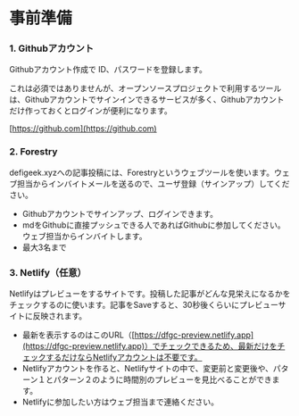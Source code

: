 # 事前準備

### 1. Githubアカウント

Githubアカウント作成で ID、パスワードを登録します。

これは必須ではありませんが、オープンソースプロジェクトで利用するツールは、Githubアカウントでサインインできるサービスが多く、Githubアカウントだけ作っておくとログインが便利になります。

[https://github.com](https://github.com)

### 2. Forestry

defigeek.xyzへの記事投稿には、Forestryというウェブツールを使います。ウェブ担当からインバイトメールを送るので、ユーザ登録（サインアップ）してください。

* Githubアカウントでサインアップ、ログインできます。
* mdをGithubに直接プッシュできる人であればGithubに参加してください。ウェブ担当からインバイトします。
* 最大3名まで

### 3. Netlify（任意）

Netlifyはプレビューをするサイトです。投稿した記事がどんな見栄えになるかをチェックするのに使います。記事をSaveすると、30秒後くらいにプレビューサイトに反映されます。

* 最新を表示するのはこのURL（[https://dfgc-preview.netlify.app](https://dfgc-preview.netlify.app)）でチェックできるため、最新だけをチェックするだけならNetlifyアカウントは不要です。
* Netlifyアカウントを作ると、Netlifyサイトの中で、変更前と変更後や、パターン１とパターン２のように時間別のプレビューを見比べることができます。
* Netlifyに参加したい方はウェブ担当まで連絡ください。



